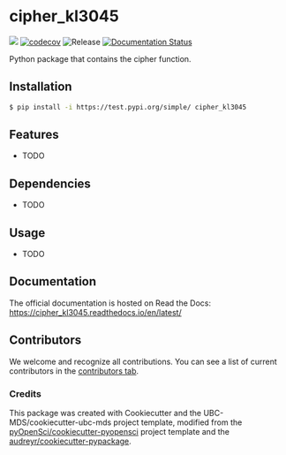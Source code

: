 # cipher_kl3045 

![](https://github.com/kagenlim/cipher_kl3045/workflows/build/badge.svg) [![codecov](https://codecov.io/gh/kagenlim/cipher_kl3045/branch/main/graph/badge.svg)](https://codecov.io/gh/kagenlim/cipher_kl3045) ![Release](https://github.com/kagenlim/cipher_kl3045/workflows/Release/badge.svg) [![Documentation Status](https://readthedocs.org/projects/cipher_kl3045/badge/?version=latest)](https://cipher_kl3045.readthedocs.io/en/latest/?badge=latest)

Python package that contains the cipher function.

## Installation

```bash
$ pip install -i https://test.pypi.org/simple/ cipher_kl3045
```

## Features

- TODO

## Dependencies

- TODO

## Usage

- TODO

## Documentation

The official documentation is hosted on Read the Docs: https://cipher_kl3045.readthedocs.io/en/latest/

## Contributors

We welcome and recognize all contributions. You can see a list of current contributors in the [contributors tab](https://github.com/kagenlim/cipher_kl3045/graphs/contributors).

### Credits

This package was created with Cookiecutter and the UBC-MDS/cookiecutter-ubc-mds project template, modified from the [pyOpenSci/cookiecutter-pyopensci](https://github.com/pyOpenSci/cookiecutter-pyopensci) project template and the [audreyr/cookiecutter-pypackage](https://github.com/audreyr/cookiecutter-pypackage).
